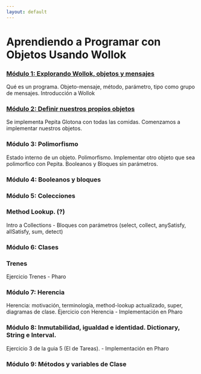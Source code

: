 ```yaml
---
layout: default
---
```


# Aprendiendo a Programar con Objetos Usando Wollok

### [Módulo 1: Explorando Wollok, objetos y mensajes](/aprendiendo-modulo1)

Qué es un programa. Objeto-mensaje, método, parámetro, tipo como grupo de mensajes.
Introducción a Wollok

### [Módulo 2: Definir nuestros propios objetos](/aprendiendo-modulo2)

Se implementa Pepita Glotona con todas las comidas. Comenzamos a implementar nuestros objetos.

### Módulo 3: Polimorfismo

Estado interno de un objeto. Polimorfismo. Implementar otro objeto que sea polimorfico con Pepita. Booleanos y Bloques sin parámetros.

### Módulo 4: Booleanos y bloques


### Módulo 5: Colecciones

### Method Lookup. (?)
Intro a Collections - Bloques con parámetros (select, collect, anySatisfy, allSatisfy, sum, detect)

### Módulo 6: Clases

### Trenes

Ejercicio Trenes - Pharo


### Módulo 7: Herencia

Herencia: motivación, terminología, method-lookup actualizado, super, diagramas de clase.
Ejercicio con Herencia - Implementación en Pharo


### Módulo 8: Inmutabilidad, igualdad e identidad. Dictionary, String e Interval.

Ejercicio 3 de la guia 5 (El de Tareas). - Implementación en Pharo


### Módulo 9: Métodos y variables de Clase
